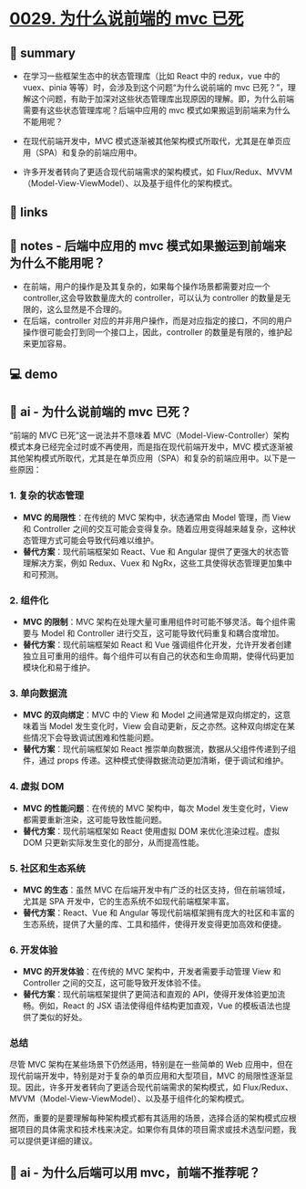 # [0029. 为什么说前端的 mvc 已死](https://github.com/Tdahuyou/react/tree/main/0029.%20%E4%B8%BA%E4%BB%80%E4%B9%88%E8%AF%B4%E5%89%8D%E7%AB%AF%E7%9A%84%20mvc%20%E5%B7%B2%E6%AD%BB)


## 📝 summary

- 在学习一些框架生态中的状态管理库（比如 React 中的 redux，vue 中的 vuex、pinia 等等）时，会涉及到这个问题“为什么说前端的 mvc 已死？”，理解这个问题，有助于加深对这些状态管理库出现原因的理解。即，为什么前端需要有这些状态管理库呢？后端中应用的 mvc 模式如果搬运到前端来为什么不能用呢？

- 在现代前端开发中，MVC 模式逐渐被其他架构模式所取代，尤其是在单页应用（SPA）和复杂的前端应用中。
- 许多开发者转向了更适合现代前端需求的架构模式，如 Flux/Redux、MVVM（Model-View-ViewModel）、以及基于组件化的架构模式。

## 🔗 links



## 📒 notes - 后端中应用的 mvc 模式如果搬运到前端来为什么不能用呢？

- 在前端，用户的操作是及其复杂的，如果每个操作场景都需要对应一个 controller,这会导致数量庞大的 controller，可以认为 controller 的数量是无限的，这么显然是不合理的。
- 在后端，controller 对应的并非用户操作，而是对应指定的接口，不同的用户操作很可能会打到同一个接口上，因此，controller 的数量是有限的，维护起来更加容易。

## 💻 demo



## 🤖 ai - 为什么说前端的 mvc 已死？

“前端的 MVC 已死”这一说法并不意味着 MVC（Model-View-Controller）架构模式本身已经完全过时或不再使用，而是指在现代前端开发中，MVC 模式逐渐被其他架构模式所取代，尤其是在单页应用（SPA）和复杂的前端应用中。以下是一些原因：

### 1. **复杂的状态管理**
- **MVC 的局限性**：在传统的 MVC 架构中，状态通常由 Model 管理，而 View 和 Controller 之间的交互可能会变得复杂。随着应用变得越来越复杂，这种状态管理方式可能会导致代码难以维护。
- **替代方案**：现代前端框架如 React、Vue 和 Angular 提供了更强大的状态管理解决方案，例如 Redux、Vuex 和 NgRx，这些工具使得状态管理更加集中和可预测。

### 2. **组件化**
- **MVC 的限制**：MVC 架构在处理大量可重用组件时可能不够灵活。每个组件需要与 Model 和 Controller 进行交互，这可能导致代码重复和耦合度增加。
- **替代方案**：现代前端框架如 React 和 Vue 强调组件化开发，允许开发者创建独立且可重用的组件。每个组件可以有自己的状态和生命周期，使得代码更加模块化和易于维护。

### 3. **单向数据流**
- **MVC 的双向绑定**：MVC 中的 View 和 Model 之间通常是双向绑定的，这意味着当 Model 发生变化时，View 会自动更新，反之亦然。这种双向绑定在某些情况下会导致调试困难和性能问题。
- **替代方案**：现代前端框架如 React 推崇单向数据流，数据从父组件传递到子组件，通过 props 传递。这种模式使得数据流动更加清晰，便于调试和维护。

### 4. **虚拟 DOM**
- **MVC 的性能问题**：在传统的 MVC 架构中，每次 Model 发生变化时，View 都需要重新渲染，这可能导致性能问题。
- **替代方案**：现代前端框架如 React 使用虚拟 DOM 来优化渲染过程。虚拟 DOM 只更新实际发生变化的部分，从而提高性能。

### 5. **社区和生态系统**
- **MVC 的生态**：虽然 MVC 在后端开发中有广泛的社区支持，但在前端领域，尤其是 SPA 开发中，它的生态系统不如现代前端框架丰富。
- **替代方案**：React、Vue 和 Angular 等现代前端框架拥有庞大的社区和丰富的生态系统，提供了大量的库、工具和插件，使得开发变得更加高效和便捷。

### 6. **开发体验**
- **MVC 的开发体验**：在传统的 MVC 架构中，开发者需要手动管理 View 和 Controller 之间的交互，这可能导致开发体验不佳。
- **替代方案**：现代前端框架提供了更简洁和直观的 API，使得开发体验更加流畅。例如，React 的 JSX 语法使得组件结构更加直观，Vue 的模板语法也提供了类似的好处。

### 总结

尽管 MVC 架构在某些场景下仍然适用，特别是在一些简单的 Web 应用中，但在现代前端开发中，特别是对于复杂的单页应用和大型项目，MVC 的局限性逐渐显现。因此，许多开发者转向了更适合现代前端需求的架构模式，如 Flux/Redux、MVVM（Model-View-ViewModel）、以及基于组件化的架构模式。

然而，重要的是要理解每种架构模式都有其适用的场景，选择合适的架构模式应根据项目的具体需求和技术栈来决定。如果你有具体的项目需求或技术选型问题，我可以提供更详细的建议。

## 🤖 ai - 为什么后端可以用 mvc，前端不推荐呢？

